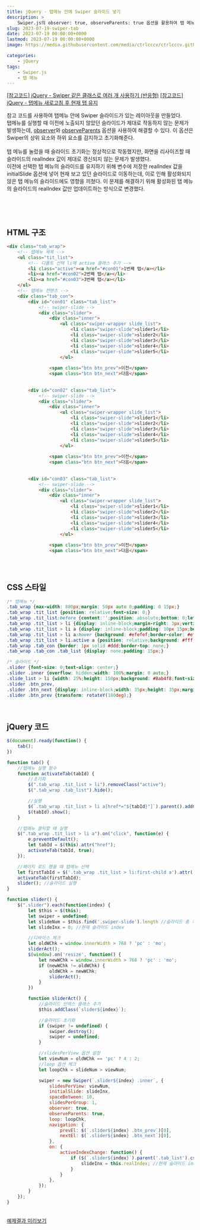 ```yaml
---
title: jQuery - 탭메뉴 안에 Swiper 슬라이드 넣기
description: >  
    Swiper.js의 observer: true, observeParents: true 옵션을 활용하여 탭 메뉴와 함께 구현할 때 발생하는 오류를 해결하는 코드 예제입니다.
slug: 2023-07-19-swiper-tab
date: 2023-07-19 00:00:00+0000
lastmod: 2023-07-19 00:00:00+0000
image: https://media.githubusercontent.com/media/ctrlcccv/ctrlcccv.github.io/master/assets/img/post/2023-07-19-swiper-tab.webp

categories:
    - jQuery
tags:
    - Swiper.js 
    - 탭 메뉴
---
```

<div class="btn_wrap">
    <a target="_blank" href="https://ctrlcccv.github.io/code/2023-02-03-swiper-multiple/">[참고코드] jQuery - Swiper 같은 클래스로 여러 개 사용하기 (반응형)</a>
    <a target="_blank" href="https://ctrlcccv.github.io/code/2023-07-05-tab-refresh/#jquery-코드-일반-탭-메뉴">[참고코드] jQuery - 탭메뉴 새로고침 후 현재 탭 유지</a>
</div>

참고 코드를 사용하여 탭메뉴 안에 Swiper 슬라이드가 있는 레이아웃을 만들었다.  
탭메뉴를 실행할 때 이전에 노출되지 않았던 슬라이드가 제대로 작동하지 않는 문제가 발생하는데, [observer](https://swiperjs.com/swiper-api#param-observer)와 [observeParents](https://swiperjs.com/swiper-api#param-observeParents) 옵션을 사용하여 해결할 수 있다.
이 옵션은 Swiper의 상위 요소와 하위 요소를 감지하고 초기화해준다.  
<br>
탭 메뉴를 눌렀을 때 슬라이드 초기화는 정상적으로 작동했지만, 화면을 리사이즈할 때 슬라이드의 realIndex 값이 제대로 갱신되지 않는 문제가 발생했다.  
이전에 선택한 탭 메뉴의 슬라이드를 유지하기 위해 변수에 저장한 realIndex 값을 initialSlide 옵션에 넣어 현재 보고 있던 슬라이드로 이동하는데, 이로 인해 활성화되지 않은 탭 메뉴의 슬라이드에도 영향을 끼쳤다. 이 문제를 해결하기 위해 활성화된 탭 메뉴의 슬라이드의 realIndex 값만 업데이트하는 방식으로 변경했다.

<br>

<ins class="adsbygoogle"
     style="display:block; text-align:center;"
     data-ad-layout="in-article"
     data-ad-format="fluid"
     data-ad-client="ca-pub-8535540836842352"
     data-ad-slot="2974559225"></ins>
<script>
     (adsbygoogle = window.adsbygoogle || []).push({});
</script>


<br>

## HTML 구조

```html
<div class="tab_wrap">
    <!-- 탭메뉴 제목 -->
    <ul class="tit_list">
        <!-- 디폴트 선택 li에 active 클래스 추가 -->
        <li class="active"><a href="#con01">1번째 탭</a></li>
        <li><a href="#con02">2번째 탭</a></li>
        <li><a href="#con03">3번째 탭</a></li>
    </ul>
    <!-- 탭메뉴 컨텐츠 -->
    <div class="tab_con">
        <div id="con01" class="tab_list">
            <!-- swiper-slide -->
            <div class="slider">
                <div class="inner">
                    <ul class="swiper-wrapper slide_list">
                        <li class="swiper-slide">slider1</li>
                        <li class="swiper-slide">slider2</li>
                        <li class="swiper-slide">slider3</li>
                        <li class="swiper-slide">slider4</li>
                        <li class="swiper-slide">slider5</li>
                    </ul>
                
                <span class="btn btn_prev">이전</span>
                <span class="btn btn_next">다음</span>
            
        
        <div id="con02" class="tab_list">
            <!-- swiper-slide -->
            <div class="slider">
                <div class="inner">
                    <ul class="swiper-wrapper slide_list">
                        <li class="swiper-slide">slider1</li>
                        <li class="swiper-slide">slider2</li>
                        <li class="swiper-slide">slider3</li>
                        <li class="swiper-slide">slider4</li>
                        <li class="swiper-slide">slider5</li>
                    </ul>
                
                <span class="btn btn_prev">이전</span>
                <span class="btn btn_next">다음</span>
            
        
        <div id="con03" class="tab_list">
            <!-- swiper-slide -->
            <div class="slider">
                <div class="inner">
                    <ul class="swiper-wrapper slide_list">
                        <li class="swiper-slide">slider1</li>
                        <li class="swiper-slide">slider2</li>
                        <li class="swiper-slide">slider3</li>
                        <li class="swiper-slide">slider4</li>
                        <li class="swiper-slide">slider5</li>
                    </ul>
                
                <span class="btn btn_prev">이전</span>
                <span class="btn btn_next">다음</span>
            
        
    

```

## CSS 스타일

```css
/* 탭메뉴 */
.tab_wrap {max-width: 800px;margin: 50px auto 0;padding: 0 15px;}
.tab_wrap .tit_list {position: relative;font-size: 0;}
.tab_wrap .tit_list:before {content:'';position: absolute;bottom: 0;left: 0;width: 100%;height: 1px;background: #ddd;z-index: 1;}
.tab_wrap .tit_list > li {display: inline-block;margin-right: 3px;vertical-align: top;}
.tab_wrap .tit_list > li a {display: inline-block;padding: 10px 15px;border: 1px solid #fff;border-radius:4px 4px 0 0;font-size: 14px;color: #000;text-decoration: none;}
.tab_wrap .tit_list > li a:hover {background: #efefef;border-color: #efefef;}
.tab_wrap .tit_list > li.active a {position: relative;background: #fff;border: 1px solid #ddd;border-bottom: 1px solid #fff;color: #8ab4f8;z-index: 2;}
.tab_wrap .tab_con {border: 1px solid #ddd;border-top: none;}
.tab_wrap .tab_con .tab_list {display: none;padding: 15px;}

/* 슬라이드 */
.slider {font-size: 0;text-align: center;}
.slider .inner {overflow: hidden;width: 100%;margin: 0 auto;}
.slide_list > li {width: 25%;height: 150px;background: #8ab4f8;font-size: 20px;line-height: 150px;color: #000;text-align: center;}
.slider .btn_prev,
.slider .btn_next {display: inline-block;width: 35px;height: 35px;margin:30px 15px 0;background:url('images/arrow.png') center center no-repeat;background-size: cover;text-indent: -999em;cursor: pointer;}
.slider .btn_prev {transform: rotateY(180deg);}
```

<ins class="adsbygoogle"
     style="display:block; text-align:center;"
     data-ad-layout="in-article"
     data-ad-format="fluid"
     data-ad-client="ca-pub-8535540836842352"
     data-ad-slot="2974559225"></ins>
<script>
     (adsbygoogle = window.adsbygoogle || []).push({});
</script>

<br>

## jQuery 코드

```js
$(document).ready(function() {
    tab();
})

function tab() {
    //탭메뉴 실행 함수
    function activateTab(tabId) {
        //초기화
        $(".tab_wrap .tit_list > li").removeClass("active");
        $(".tab_wrap .tab_list").hide();

        //실행
        $(`.tab_wrap .tit_list > li a[href*="${tabId}"]`).parent().addClass("active");
        $(tabId).show();
    }

    //탭메뉴 클릭할 때 실행
    $(".tab_wrap .tit_list > li a").on("click", function(e) {
        e.preventDefault();
        let tabId = $(this).attr("href");
        activateTab(tabId, true);
    });

    //페이지 로드 했을 때 탭메뉴 선택
    let firstTabId = $('.tab_wrap .tit_list > li:first-child a').attr('href');
    activateTab(firstTabId);
    slider(); //슬라이드 실행
}

function slider() {
    $(".slider").each(function(index) {
        let $this = $(this);
        let swiper = undefined;
        let slideNum = $this.find('.swiper-slide').length //슬라이드 총 개수
        let slideInx = 0; //현재 슬라이드 index

        //디바이스 체크
        let oldWChk = window.innerWidth > 768 ? 'pc' : 'mo';
        sliderAct();
        $(window).on('resize', function() {
            let newWChk = window.innerWidth > 768 ? 'pc' : 'mo';
            if (newWChk != oldWChk) {
                oldWChk = newWChk;
                sliderAct();
            }
        })

        function sliderAct() {
            //슬라이드 인덱스 클래스 추가
            $this.addClass(`slider${index}`);

            //슬라이드 초기화 
            if (swiper != undefined) {
                swiper.destroy();
                swiper = undefined;
            }

            //slidesPerView 옵션 설정
            let viewNum = oldWChk == 'pc' ? 4 : 2;
            //loop 옵션 체크
            let loopChk = slideNum > viewNum;

            swiper = new Swiper(`.slider${index} .inner`, {
                slidesPerView: viewNum,
                initialSlide: slideInx,
                spaceBetween: 10,
                slidesPerGroup: 1,
                observer: true,
                observeParents: true,
                loop: loopChk,
                navigation: {
                    prevEl: $(`.slider${index} .btn_prev`)[0],
                    nextEl: $(`.slider${index} .btn_next`)[0],
                },
                on: {
                    activeIndexChange: function() {
                        if ($(`.slider${index}`).parent('.tab_list').css('display') != 'none') {
                            slideInx = this.realIndex; //현재 슬라이드 index 갱신
                        }
                    }
                },
            });
        }
    });
}
```
<br>

<div class="btn_wrap">
    <a href="https://ctrlcccv.github.io/ctrlcccv-demo/2023-07-19-swiper-tab/">예제결과 미리보기</a>
</div>

